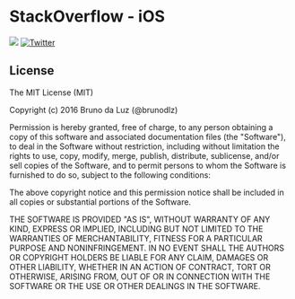 # StackOverflow - iOS

![](https://travis-ci.org/nFiction/StackOverflow.svg?branch=develop)
[![Twitter](https://img.shields.io/badge/twitter-@brunodlz-red.svg?style=flat)](https://twitter.com/brunodlz)

## License

The MIT License (MIT)

Copyright (c) 2016 Bruno da Luz (@brunodlz)

Permission is hereby granted, free of charge, to any person obtaining a copy
of this software and associated documentation files (the "Software"), to deal
in the Software without restriction, including without limitation the rights
to use, copy, modify, merge, publish, distribute, sublicense, and/or sell
copies of the Software, and to permit persons to whom the Software is
furnished to do so, subject to the following conditions:

The above copyright notice and this permission notice shall be included in
all copies or substantial portions of the Software.

THE SOFTWARE IS PROVIDED "AS IS", WITHOUT WARRANTY OF ANY KIND, EXPRESS OR
IMPLIED, INCLUDING BUT NOT LIMITED TO THE WARRANTIES OF MERCHANTABILITY,
FITNESS FOR A PARTICULAR PURPOSE AND NONINFRINGEMENT. IN NO EVENT SHALL THE
AUTHORS OR COPYRIGHT HOLDERS BE LIABLE FOR ANY CLAIM, DAMAGES OR OTHER
LIABILITY, WHETHER IN AN ACTION OF CONTRACT, TORT OR OTHERWISE, ARISING FROM,
OUT OF OR IN CONNECTION WITH THE SOFTWARE OR THE USE OR OTHER DEALINGS IN
THE SOFTWARE.
